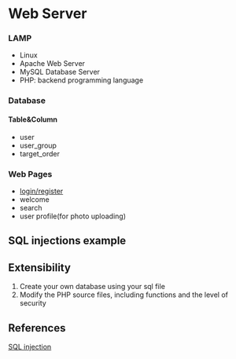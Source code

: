 # Web Server

### LAMP

- Linux
- Apache Web Server
- MySQL Database Server
- PHP: backend programming language

### Database

#### Table&Column

- user
- user_group
- target_order

### Web Pages

- [login/register](https://www.tutorialspoint.com/php/php_mysql_login.htm)
- welcome
- search
- user profile(for photo uploading)



## SQL injections example

## Extensibility

1. Create your own database using your sql file
2. Modify the PHP source files, including functions and the level of security 



## References

[SQL injection](http://php.net/manual/en/security.database.sql-injection.php)